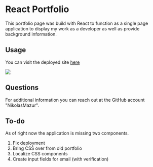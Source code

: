 # React Portfolio
This portfolio page was build with React to function as a single page application to display my work as a developer as well as provide background information.

## Usage
You can visit the deployed site [here](https://nikolasmazur.github.io/React-Portfolio/)

![](./assets/placeholder.jpg)

## Questions
For additional information you can reach out at the GitHub account "NikolasMazur".

## To-do
As of right now the application is missing two components.
1. Fix deployment
2. Bring CSS over from old portfolio
3. Localize CSS components
4. Create input fields for email (with verification)